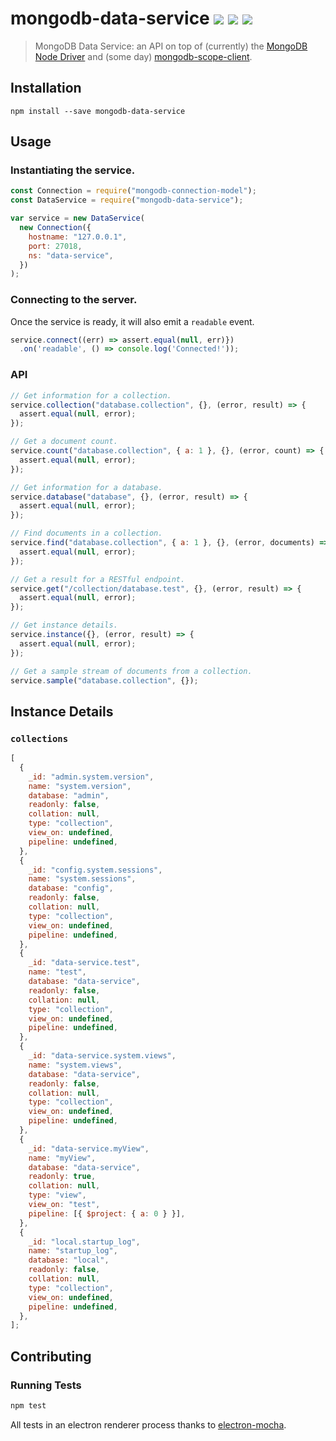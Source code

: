 # mongodb-data-service [![][workflow_img]][workflow_url] [![][npm_img]][npm_url] [![][dependabot_img]][dependabot_url]

> MongoDB Data Service: an API on top of (currently) the [MongoDB Node Driver][driver] and (some day) [mongodb-scope-client][scope-client].

## Installation

```
npm install --save mongodb-data-service
```

## Usage

### Instantiating the service.

```javascript
const Connection = require("mongodb-connection-model");
const DataService = require("mongodb-data-service");

var service = new DataService(
  new Connection({
    hostname: "127.0.0.1",
    port: 27018,
    ns: "data-service",
  })
);
```

### Connecting to the server.

Once the service is ready, it will also emit a `readable` event.

```javascript
service.connect((err) => assert.equal(null, err)})
  .on('readable', () => console.log('Connected!'));
```

### API

```javascript
// Get information for a collection.
service.collection("database.collection", {}, (error, result) => {
  assert.equal(null, error);
});

// Get a document count.
service.count("database.collection", { a: 1 }, {}, (error, count) => {
  assert.equal(null, error);
});

// Get information for a database.
service.database("database", {}, (error, result) => {
  assert.equal(null, error);
});

// Find documents in a collection.
service.find("database.collection", { a: 1 }, {}, (error, documents) => {
  assert.equal(null, error);
});

// Get a result for a RESTful endpoint.
service.get("/collection/database.test", {}, (error, result) => {
  assert.equal(null, error);
});

// Get instance details.
service.instance({}, (error, result) => {
  assert.equal(null, error);
});

// Get a sample stream of documents from a collection.
service.sample("database.collection", {});
```

## Instance Details

### `collections`

```javascript
[
  {
    _id: "admin.system.version",
    name: "system.version",
    database: "admin",
    readonly: false,
    collation: null,
    type: "collection",
    view_on: undefined,
    pipeline: undefined,
  },
  {
    _id: "config.system.sessions",
    name: "system.sessions",
    database: "config",
    readonly: false,
    collation: null,
    type: "collection",
    view_on: undefined,
    pipeline: undefined,
  },
  {
    _id: "data-service.test",
    name: "test",
    database: "data-service",
    readonly: false,
    collation: null,
    type: "collection",
    view_on: undefined,
    pipeline: undefined,
  },
  {
    _id: "data-service.system.views",
    name: "system.views",
    database: "data-service",
    readonly: false,
    collation: null,
    type: "collection",
    view_on: undefined,
    pipeline: undefined,
  },
  {
    _id: "data-service.myView",
    name: "myView",
    database: "data-service",
    readonly: true,
    collation: null,
    type: "view",
    view_on: "test",
    pipeline: [{ $project: { a: 0 } }],
  },
  {
    _id: "local.startup_log",
    name: "startup_log",
    database: "local",
    readonly: false,
    collation: null,
    type: "collection",
    view_on: undefined,
    pipeline: undefined,
  },
];
```

## Contributing

### Running Tests

```bash
npm test
```

All tests in an electron renderer process thanks to [electron-mocha](https://npm.im/electron-mocha).

[workflow_img]: https://github.com/mongodb-js/data-service/workflows/Check%20and%20Test/badge.svg?event=push
[workflow_url]: https://github.com/mongodb-js/data-service/actions?query=workflow%3A%22Check+and+Test%22
[npm_img]: https://img.shields.io/npm/v/mongodb-data-service.svg?style=flat-square
[npm_url]: https://www.npmjs.org/package/mongodb-data-service
[scope-client]: https://github.com/mongodb-js/scope-client
[driver]: https://github.com/mongodb/node-mongodb-native
[dependabot_img]: https://api.dependabot.com/badges/status?host=github&repo=mongodb-js/data-service
[dependabot_url]: https://app.dependabot.com/accounts/mongodb-js/repos/51536401
